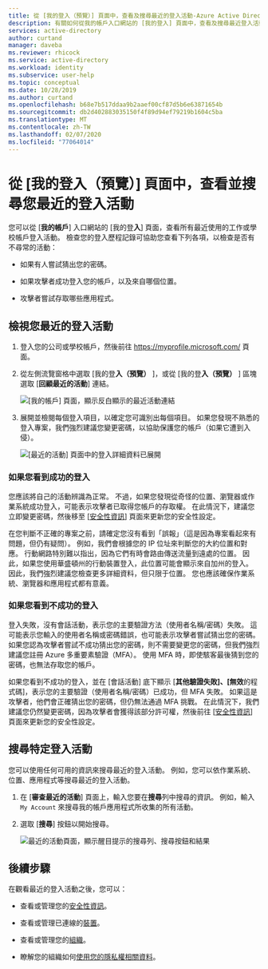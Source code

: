 ```yaml
---
title: 從 [我的登入（預覽）] 頁面中，查看及搜尋最近的登入活動-Azure Active Directory |Microsoft Docs
description: 有關如何從我的帳戶入口網站的 [我的登入] 頁面中，查看及搜尋最近登入活動的詳細資料。
services: active-directory
author: curtand
manager: daveba
ms.reviewer: rhicock
ms.service: active-directory
ms.workload: identity
ms.subservice: user-help
ms.topic: conceptual
ms.date: 10/28/2019
ms.author: curtand
ms.openlocfilehash: b68e7b517ddaa9b2aaef00cf87d5b6e63871654b
ms.sourcegitcommit: db2d402883035150f4f89d94ef79219b1604c5ba
ms.translationtype: MT
ms.contentlocale: zh-TW
ms.lasthandoff: 02/07/2020
ms.locfileid: "77064014"
---
```

# <a name="view-and-search-your-recent-sign-in-activity-from-the-my-sign-ins-preview-page"></a>從 [我的登入（預覽）] 頁面中，查看並搜尋您最近的登入活動

您可以從 [**我的帳戶**] 入口網站的 [我的登**入**] 頁面，查看所有最近使用的工作或學校帳戶登入活動。 檢查您的登入歷程記錄可協助您查看下列各項，以檢查是否有不尋常的活動：

- 如果有人嘗試猜出您的密碼。

- 如果攻擊者成功登入您的帳戶，以及來自哪個位置。

- 攻擊者嘗試存取哪些應用程式。

## <a name="view-your-recent-sign-in-activity"></a>檢視您最近的登入活動

1. 登入您的公司或學校帳戶，然後前往 https://myprofile.microsoft.com/ 頁面。

2. 從左側流覽窗格中選取 [我的登**入（預覽）** ]，或從 [我的登**入（預覽）** ] 區塊選取 [**回顧最近的活動**] 連結。

    ![[我的帳戶] 頁面，顯示反白顯示的最近活動連結](media/my-account-portal/my-account-portal-sign-ins.png)

3. 展開並檢閱每個登入項目，以確定您可識別出每個項目。 如果您發現不熟悉的登入專案，我們強烈建議您變更密碼，以協助保護您的帳戶（如果它遭到入侵）。

    ![[最近的活動] 頁面中的登入詳細資料已展開](media/my-account-portal/my-account-portal-sign-ins-page.png)

### <a name="if-you-see-a-successful-sign-in"></a>如果您看到成功的登入

您應該將自己的活動辨識為正常。 不過，如果您發現從奇怪的位置、瀏覽器或作業系統成功登入，可能表示攻擊者已取得您帳戶的存取權。 在此情況下，建議您立即變更密碼，然後移至 [[安全性資訊](https://mysignins.microsoft.com/security-info)] 頁面來更新您的安全性設定。

在您判斷不正確的專案之前，請確定您沒有看到「誤報」（這是因為專案看起來有問題，但仍有疑問）。 例如，我們會根據您的 IP 位址來判斷您的大約位置和對應。 行動網路特別難以指出，因為它們有時會路由傳送流量到遠處的位置。 因此，如果您使用華盛頓州的行動裝置登入，此位置可能會顯示來自加州的登入。 因此，我們強烈建議您檢查更多詳細資料，但只限于位置。 您也應該確保作業系統、瀏覽器和應用程式都有意義。

### <a name="if-you-see-an-unsuccessful-sign-in"></a>如果您看到不成功的登入

登入失敗，沒有會話活動，表示您的主要驗證方法（使用者名稱/密碼）失敗。 這可能表示您輸入的使用者名稱或密碼錯誤，也可能表示攻擊者嘗試猜出您的密碼。 如果您認為攻擊者嘗試不成功猜出您的密碼，則不需要變更您的密碼，但我們強烈建議您註冊 Azure 多重要素驗證（MFA）。 使用 MFA 時，即使駭客最後猜到您的密碼，也無法存取您的帳戶。

如果您看到不成功的登入，並在 [會話活動] 底下顯示 [**其他驗證失敗]、[無效**的程式碼]，表示您的主要驗證（使用者名稱/密碼）已成功，但 MFA 失敗。 如果這是攻擊者，他們會正確猜出您的密碼，但仍無法通過 MFA 挑戰。 在此情況下，我們建議您仍然變更密碼，因為攻擊者會獲得該部分許可權，然後前往 [[安全性資訊](https://mysignins.microsoft.com/security-info)] 頁面來更新您的安全性設定。

## <a name="search-for-specific-sign-in-activity"></a>搜尋特定登入活動

您可以使用任何可用的資訊來搜尋最近的登入活動。 例如，您可以依作業系統、位置、應用程式等搜尋最近的登入活動。

1. 在 [**審查最近的活動**] 頁面上，輸入您要在**搜尋**列中搜尋的資訊。 例如，輸入 `My Account` 來搜尋我的帳戶應用程式所收集的所有活動。

2. 選取 [**搜尋**] 按鈕以開始搜尋。

    ![最近的活動頁面，顯示醒目提示的搜尋列、搜尋按鈕和結果](media/my-account-portal/my-account-portal-sign-ins-page-search.png)

## <a name="next-steps"></a>後續步驟

在觀看最近的登入活動之後，您可以：

- 查看或管理您的[安全性資訊](user-help-security-info-overview.md)。

- 查看或管理已連線的[裝置](my-account-portal-devices-page.md)。

- 查看或管理您的[組織](my-account-portal-organizations-page.md)。

- 瞭解您的組織如何[使用您的隱私權相關資料](my-account-portal-privacy-page.md)。
